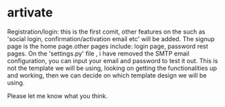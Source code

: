 # artivate

Registration/login: this is the first comit, other features on the such as 'social login, confirmation/activation email etc' will be added.
The signup page is the home page.other pages include: login page, password rest pages.
On the 'settings.py' file , i have removed the SMTP email configuration, you can input your email and password to test it out.
This is not the template we will be using, looking on getting the functionalities up and working, then we can decide on which template design we will be using. 

Please let me know what you think.
